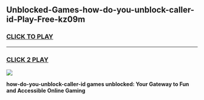 
## Unblocked-Games-how-do-you-unblock-caller-id-Play-Free-kz09m
<h3>
<a href="https://premium76.site?title=how-do-you-unblock-caller-id&ref=18A1">CLICK TO PLAY</a></h3>
<hr>

<h3>
<a href="https://premium76.site?title=how-do-you-unblock-caller-id&ref=18A1">CLICK 2 PLAY</a>
  
</h3>

<a href="https://premium76.site?title=how-do-you-unblock-caller-id&ref=18A1"><img src="https://clearcache.store/games.png"></a>


**how-do-you-unblock-caller-id games unblocked: Your Gateway to Fun and Accessible Online Gaming**
